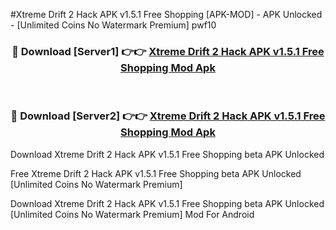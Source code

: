 #Xtreme Drift 2 Hack APK v1.5.1 Free Shopping [APK-MOD] - APK Unlocked - [Unlimited Coins No Watermark Premium] pwf10



<div align="center">

<h3>🔴 Download [Server1] 👉👉 <a href="https://momento.my/?title=Xtreme_Drift_2_Hack_APK_v1.5.1_Free_Shopping">Xtreme Drift 2 Hack APK v1.5.1 Free Shopping Mod Apk</a></h3><br>

<h3>🔴 Download [Server2] 👉👉 <a href="https://momento.my/?title=Xtreme_Drift_2_Hack_APK_v1.5.1_Free_Shopping">Xtreme Drift 2 Hack APK v1.5.1 Free Shopping Mod Apk</a></h3>
</div>



Download Xtreme Drift 2 Hack APK v1.5.1 Free Shopping beta APK Unlocked

Free Xtreme Drift 2 Hack APK v1.5.1 Free Shopping beta APK Unlocked [Unlimited Coins No Watermark Premium]

Download Xtreme Drift 2 Hack APK v1.5.1 Free Shopping beta APK Unlocked [Unlimited Coins No Watermark Premium] Mod For Android
